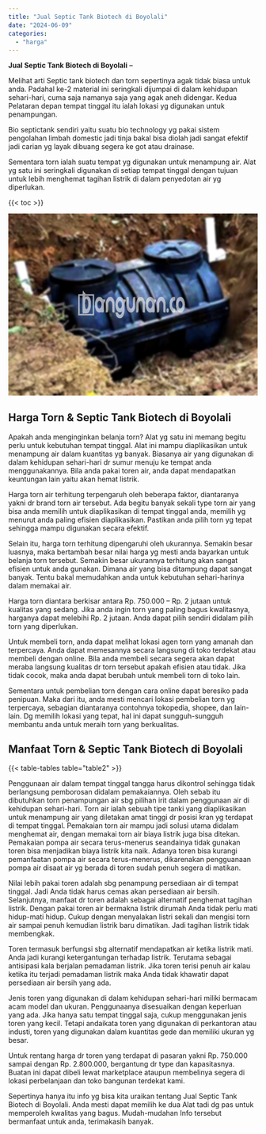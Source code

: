 ```yaml
---
title: "Jual Septic Tank Biotech di Boyolali"
date: "2024-06-09"
categories: 
  - "harga"
---
```


**Jual Septic Tank Biotech di Boyolali** –

Melihat arti Septic tank biotech dan torn sepertinya agak tidak biasa untuk anda. Padahal ke-2 material ini seringkali dijumpai di dalam kehidupan sehari-hari, cuma saja namanya saja yang agak aneh didengar. Kedua Pelataran depan tempat tinggal itu ialah lokasi yg digunakan untuk penampungan.

Bio septictank sendiri yaitu suatu bio technology yg pakai sistem pengolahan limbah domestic jadi tinja bakal bisa diolah jadi sangat efektif jadi carian yg layak dibuang segera ke got atau drainase.

Sementara torn ialah suatu tempat yg digunakan untuk menampung air. Alat yg satu ini seringkali digunakan di setiap tempat tinggal dengan tujuan untuk lebih menghemat tagihan listrik di dalam penyedotan air yg diperlukan.

{{< toc >}}

![Jual Septic Tank Biotech di Boyolali](/images/jual-bio-septictank-30.png)

## Harga Torn & Septic Tank Biotech di Boyolali

Apakah anda menginginkan belanja torn? Alat yg satu ini memang begitu perlu untuk kebutuhan tempat tinggal. Alat ini mampu diaplikasikan untuk menampung air dalam kuantitas yg banyak. Biasanya air yang digunakan di dalam kehidupan sehari-hari dr sumur menuju ke tempat anda menggunakannya. Bila anda pakai toren air, anda dapat mendapatkan keuntungan lain yaitu akan hemat listrik.

Harga torn air terhitung terpengaruh oleh beberapa faktor, diantaranya yakni dr brand torn air tersebut. Ada begitu banyak sekali type torn air yang bisa anda memilih untuk diaplikasikan di tempat tinggal anda, memilih yg menurut anda paling efisien diaplikasikan. Pastikan anda pilih torn yg tepat sehingga mampu digunakan secara efektif.

Selain itu, harga torn terhitung dipengaruhi oleh ukurannya. Semakin besar luasnya, maka bertambah besar nilai harga yg mesti anda bayarkan untuk belanja torn tersebut. Semakin besar ukurannya terhitung akan sangat efisien untuk anda gunakan. Dimana air yang bisa ditampung dapat sangat banyak. Tentu bakal memudahkan anda untuk kebutuhan sehari-harinya dalam memakai air.

Harga torn diantara berkisar antara Rp. 750.000 – Rp. 2 jutaan untuk kualitas yang sedang. Jika anda ingin torn yang paling bagus kwalitasnya, harganya dapat melebihi Rp. 2 jutaan. Anda dapat pilih sendiri didalam pilih torn yang diperlukan.

Untuk membeli torn, anda dapat melihat lokasi agen torn yang amanah dan terpercaya. Anda dapat memesannya secara langsung di toko terdekat atau membeli dengan online. Bila anda membeli secara segera akan dapat meraba langsung kualitas dr torn tersebut apakah efisien atau tidak. Jika tidak cocok, maka anda dapat berubah untuk membeli torn di toko lain.

Sementara untuk pembelian torn dengan cara online dapat beresiko pada penipuan. Maka dari itu, anda mesti mencari lokasi pembelian torn yg terpercaya, sebagian diantaranya contohnya tokopedia, shopee, dan lain-lain. Dg memilih lokasi yang tepat, hal ini dapat sungguh-sungguh membantu anda untuk meraih torn yang berkualitas.

## Manfaat Torn & Septic Tank Biotech di Boyolali

{{< table-tables table="table2" >}}

Penggunaan air dalam tempat tinggal tangga harus dikontrol sehingga tidak berlangsung pemborosan didalam pemakaiannya. Oleh sebab itu dibutuhkan torn penampungan air sbg pilihan irit dalam penggunaan air di kehidupan sehari-hari. Torn air ialah sebuah tipe tanki yang diaplikasikan untuk menampung air yang diletakan amat tinggi dr posisi kran yg terdapat di tempat tinggal. Pemakaian torn air mampu jadi solusi utama didalam menghemat air, dengan memakai torn air biaya listrik juga bisa ditekan. Pemakaian pompa air secara terus-menerus seandainya tidak gunakan toren bisa menjadikan biaya listrik kita naik. Adanya toren bisa kurangi pemanfaatan pompa air secara terus-menerus, dikarenakan pengguanaan pompa air disaat air yg berada di toren sudah penuh segera di matikan.

Nilai lebih pakai toren adalah sbg penampung persediaan air di tempat tinggal. Jadi Anda tidak harus cemas akan persediaan air bersih. Selanjutnya, manfaat dr toren adalah sebagai alternatif penghemat tagihan listrik. Dengan pakai toren air bermakna listrik dirumah Anda tidak perlu mati hidup-mati hidup. Cukup dengan menyalakan listri sekali dan mengisi torn air sampai penuh kemudian listrik baru dimatikan. Jadi tagihan listrik tidak membengkak.

Toren termasuk berfungsi sbg alternatif mendapatkan air ketika listrik mati. Anda jadi kurangi ketergantungan terhadap listrik. Terutama sebagai antisipasi kala berjalan pemadaman listrik. Jika toren terisi penuh air kalau ketika itu terjadi pemadaman listrik maka Anda tidak khawatir dapat persediaan air bersih yang ada.

Jenis toren yang digunakan di dalam kehidupan sehari-hari miliki bermacam acam model dan ukuran. Penggunaanya disesuaikan dengan keperluan yang ada. Jika hanya satu tempat tinggal saja, cukup menggunakan jenis toren yang kecil. Tetapi andaikata toren yang digunakan di perkantoran atau industi, toren yang digunakan dalam kuantitas gede dan memiliki ukuran yg besar.

Untuk rentang harga dr toren yang terdapat di pasaran yakni Rp. 750.000 sampai dengan Rp. 2.800.000, bergantung dr type dan kapasitasnya. Buatan ini dapat dibeli lewat marketplace ataupun membelinya segera di lokasi perbelanjaan dan toko bangunan terdekat kami.

Sepertinya hanya itu info yg bisa kita uraikan tentang Jual Septic Tank Biotech di Boyolali. Anda mesti dapat memilih ke dua Alat tadi dg pas untuk memperoleh kwalitas yang bagus. Mudah-mudahan Info tersebut bermanfaat untuk anda, terimakasih banyak.
